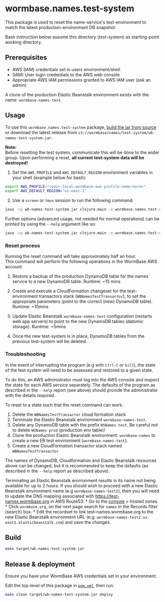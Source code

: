 # wormbase.names.test-system

This package is used to reset the name-service's test-environment
to match the latest production-environment DB snapshot.

Bash instruction below assume this directory (_test-system_)
as starting-point working directory.

## Prerequisites
 * AWS (IAM) credentials set in users environment/shell
 * (IAM) User login credentials to the AWS web console
 * Appropriate AWS IAM permissions granted to AWS IAM user (ask an admin)

A clone of the production Elastic Beanstalk environment exists with the name: `wormbase-names-test`.


## Usage

To use this `wormbase.names.test-system` package, [build the jar from source](#build)
or download the latest release from `s3://wormbase/names/test-system/wb-names-test-system.jar`.

**Note:**  
Before resetting the test system, communicate this will be done to the wider group.
Upon performing a reset, **all current test-system data will be destroyed!**

1. Set the `AWS_PROFILE` and `AWS_DEFAULT_REGION` environment variables in your shell (example below for bash):
```bash
export AWS_PROFILE="<your-local-wormbase-aws-profile-name-here>"
export AWS_DEFAULT_REGION="us-east-1"
```

2. Use a `screen` or `tmux` session to run the following command:
```bash
java -cp wb-names-test-system.jar clojure.main -m wormbase.names.test-system reset
```

Further options (advanced usage, not needed for normal operations)
can be printed by using the `--help` argument like so:
```bash
java -cp wb-names-test-system.jar clojure.main -m wormbase.names.test-system --help
```

### Reset process
Running the reset command will take approximately half an hour.  
This command will perform the following operations in the WormBase AWS account:

1. Restore a backup of the production DynamoDB table for the names service to a new DynamoDB table.
    Runtime: ~15 mins

2. Create and execute a CloudFormation changeset for the test-environment transactors stack (`WBNamesTestTransactor`),
   to set the appropriate parameters (point to the correct (new) DynamoDB table).
    Runtime: ~10mins

3. Update Elastic Beanstalk `wormbase-names-test` configuration (restarts web app servers)
   to point to the new DynamoDB tables (datomic storage).
    Runtime: ~5mins

4. Once the new test-system is in place, DynamoDB tables from the previous test-system will be deleted.

### Troubleshooting
In the event of interrupting the program (e.g with `Ctrl-C` or `kill`),
the state of the test system will need to be assessed and restored to a given state.

To do this, an AWS administrator must log into the AWS console and inspect the state for each AWS service separately.
The defaults of the program as described in the `--help` report (see above) should provide
the administrator with the details required.

To reset to a state such that the reset command can work:

1. Delete the `WBNamesTestTransactor` cloud formation stack
2. Terminate the Elastic Beanstalk environment `wormbase-names-test`.
3. Delete any DynamoDB table with the prefix `WSNames-test`. Be careful not to delete `WSNames-prod` (production env table)!
4. Clone the production Elastic Beanstalk environment: `wormbase-names`
   to create a new EB test environment (`wormbase-names-test`).
5. Create a new CloudFormation transactor stack named `WBNamesTestTransactor`

The names of DynamoDB, Cloudformation and Elastic Beanstalk resources above can be changed,
but it is recommended to keep the defaults (as described in the `--help` report as described above).

Terminating an Elastic Beanstalk environment results in its name not being available for up to 2 hours.
If you should wish to proceed with a new Elastic Beanstalk environment name (e.g `wormbase-names-test2`),
then you will need to update the DNS mapping associated with https://test-names.wormbase.org in AWS Route53:
    * Go to the [console](https://console.aws.amazon.com/route53/) > hosted zones.
    * Click `wormbase.org`, on the next page search for `names` in the Records filter (search) box.
    * Edit the recordset to link test-names.wormbase.org to the new Elastic Beanstalk environment URL
      (e.g: `wormbase-names-test2.us-east1.elasticbeanstalk.com`) and save the changes.


## Build
```bash
make target/wb-names-test-system.jar
```


## Release & deployment

Ensure you have your WormBase AWS credentials set in your environment.

Edit the top-level <version> of this package in [`pom.xml`](./pom.xml), then
run:

```bash
make clean target/wb-names-test-system.jar deploy
```




